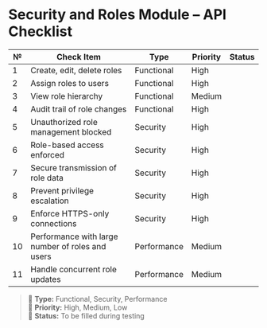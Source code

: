 # Security and Roles Module – API Checklist

| №  | Check Item                                             | Type        | Priority | Status |
|----|---------------------------------------------------------|-------------|----------|--------|
| 1  | Create, edit, delete roles                            | Functional  | High     |        |
| 2  | Assign roles to users                                 | Functional  | High     |        |
| 3  | View role hierarchy                                  | Functional  | Medium   |        |
| 4  | Audit trail of role changes                           | Functional  | High     |        |
| 5  | Unauthorized role management blocked                   | Security    | High     |        |
| 6  | Role-based access enforced                             | Security    | High     |        |
| 7  | Secure transmission of role data                      | Security    | High     |        |
| 8  | Prevent privilege escalation                           | Security    | High     |        |
| 9  | Enforce HTTPS-only connections                        | Security    | High     |        |
| 10 | Performance with large number of roles and users      | Performance | Medium   |        |
| 11 | Handle concurrent role updates                        | Performance | Medium   |        |

> 🔹 **Type:** Functional, Security, Performance  
> 🔸 **Priority:** High, Medium, Low  
> 🔘 **Status:** To be filled during testing